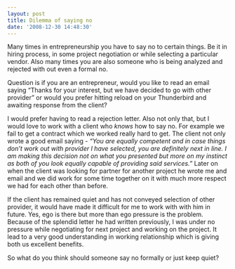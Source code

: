 ```yaml
---
layout: post
title: Dilemma of saying no
date: '2008-12-30 14:48:30'
---
```


<p>Many times in entrepreneurship you have to say no to certain things. Be it in hiring process, in some project negotiation or while selecting a particular vendor. Also many times you are also someone who is being analyzed and rejected with out even a formal no.</p>

<p>Question is if you are an entrepreneur, would you like to read an email saying &ldquo;Thanks for your interest, but we have decided to go with other provider&rdquo; or would you prefer hitting reload on your Thunderbird and awaiting response from the client?</p>

<p>I would prefer having to read a rejection letter. Also not only that, but I would love to work with a client who <em>knows</em> how to say no. For example we fail to get a contract which we worked really hard to get. The client not only wrote a good email saying - <em>&ldquo;You are equally competent and in case things don&rsquo;t work out with provider I have selected, you are definitely next in line. I am making this decision not on what you presented but more on my instinct as both of you look equally capable of providing said services.&rdquo;</em> Later on when the client was looking for partner for another project he wrote me and email and we did work for some time together on it with much more respect we had for each other than before.</p>

<p>If the client has remained quiet and has not conveyed selection of other provider, it would have made it difficult for me to work with with him in future. Yes, ego is there but more than ego pressure is the problem. Because of the splendid letter he had written previously, I was under no pressure while negotiating for next project and working on the project. It lead to a very good understanding in working relationship which is giving both us excellent benefits.</p>

<p>So what do you think should someone say no formally or just keep quiet?</p>